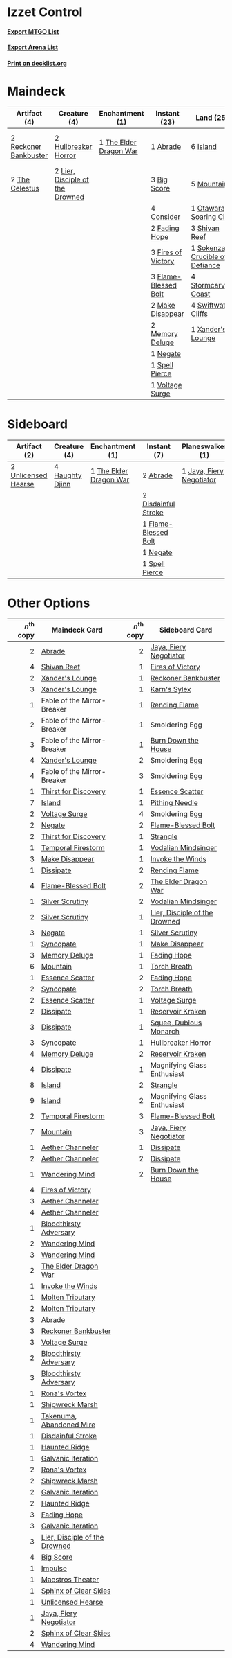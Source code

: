 # Izzet Control

#### [Export MTGO List](../collection/Izzet%20Control/Izzet%20Control.txt)
#### [Export Arena List](../collection/Izzet%20Control/Izzet%20Control_arena.txt)
#### [Print on decklist.org](http://decklist.org/?deckmain=1%09Abrade%0A3%09Big%20Score%0A3%09Burn%20Down%20the%20House%0A4%09Consider%0A2%09Fading%20Hope%0A3%09Fires%20of%20Victory%0A3%09Flame-Blessed%20Bolt%0A2%09Hullbreaker%20Horror%0A6%09Island%0A2%09Lier,%20Disciple%20of%20the%20Drowned%0A2%09Make%20Disappear%0A2%09Memory%20Deluge%0A5%09Mountain%0A1%09Negate%0A1%09Otawara,%20Soaring%20City%0A2%09Reckoner%20Bankbuster%0A3%09Shivan%20Reef%0A1%09Sokenzan,%20Crucible%20of%20Defiance%0A1%09Spell%20Pierce%0A4%09Stormcarved%20Coast%0A4%09Swiftwater%20Cliffs%0A2%09The%20Celestus%0A1%09The%20Elder%20Dragon%20War%0A1%09Voltage%20Surge%0A1%09Xander's%20Lounge&deckside=2%09Abrade%0A2%09Disdainful%20Stroke%0A1%09Flame-Blessed%20Bolt%0A4%09Haughty%20Djinn%0A1%09Jaya,%20Fiery%20Negotiator%0A1%09Negate%0A1%09Spell%20Pierce%0A1%09The%20Elder%20Dragon%20War%0A2%09Unlicensed%20Hearse)
# Maindeck

|                                          Artifact (4)                                          |                                               Creature (4)                                               |                                         Enchantment (1)                                         |                                         Instant (23)                                          |                                                 Land (25)                                                 |                                          Sorcery (3)                                           |
|------------------------------------------------------------------------------------------------|----------------------------------------------------------------------------------------------------------|-------------------------------------------------------------------------------------------------|-----------------------------------------------------------------------------------------------|-----------------------------------------------------------------------------------------------------------|------------------------------------------------------------------------------------------------|
|2 [Reckoner Bankbuster](http://gatherer.wizards.com/Pages/Card/Details.aspx?multiverseid=548568)|2 [Hullbreaker Horror](http://gatherer.wizards.com/Pages/Card/Details.aspx?multiverseid=540902)           |1 [The Elder Dragon War](http://gatherer.wizards.com/Pages/Card/Details.aspx?multiverseid=574601)|1 [Abrade](http://gatherer.wizards.com/Pages/Card/Details.aspx?multiverseid=430772)            |6 [Island](http://gatherer.wizards.com/Pages/Card/Details.aspx?multiverseid=439857)                        |3 [Burn Down the House](http://gatherer.wizards.com/Pages/Card/Details.aspx?multiverseid=534907)|
|2 [The Celestus](http://gatherer.wizards.com/Pages/Card/Details.aspx?multiverseid=535049)       |2 [Lier, Disciple of the Drowned](http://gatherer.wizards.com/Pages/Card/Details.aspx?multiverseid=534821)|                                                                                                 |3 [Big Score](http://gatherer.wizards.com/Pages/Card/Details.aspx?multiverseid=555303)         |5 [Mountain](http://gatherer.wizards.com/Pages/Card/Details.aspx?multiverseid=439859)                      |                                                                                                |
|                                                                                                |                                                                                                          |                                                                                                 |4 [Consider](http://gatherer.wizards.com/Pages/Card/Details.aspx?multiverseid=534803)          |1 [Otawara, Soaring City](http://gatherer.wizards.com/Pages/Card/Details.aspx?multiverseid=548584)         |                                                                                                |
|                                                                                                |                                                                                                          |                                                                                                 |2 [Fading Hope](http://gatherer.wizards.com/Pages/Card/Details.aspx?multiverseid=534812)       |3 [Shivan Reef](http://gatherer.wizards.com/Pages/Card/Details.aspx?multiverseid=129731)                   |                                                                                                |
|                                                                                                |                                                                                                          |                                                                                                 |3 [Fires of Victory](http://gatherer.wizards.com/Pages/Card/Details.aspx?multiverseid=574603)  |1 [Sokenzan, Crucible of Defiance](http://gatherer.wizards.com/Pages/Card/Details.aspx?multiverseid=548589)|                                                                                                |
|                                                                                                |                                                                                                          |                                                                                                 |3 [Flame-Blessed Bolt](http://gatherer.wizards.com/Pages/Card/Details.aspx?multiverseid=541014)|4 [Stormcarved Coast](http://gatherer.wizards.com/Pages/Card/Details.aspx?multiverseid=541141)             |                                                                                                |
|                                                                                                |                                                                                                          |                                                                                                 |2 [Make Disappear](http://gatherer.wizards.com/Pages/Card/Details.aspx?multiverseid=555250)    |4 [Swiftwater Cliffs](http://gatherer.wizards.com/Pages/Card/Details.aspx?multiverseid=405407)             |                                                                                                |
|                                                                                                |                                                                                                          |                                                                                                 |2 [Memory Deluge](http://gatherer.wizards.com/Pages/Card/Details.aspx?multiverseid=534825)     |1 [Xander's Lounge](http://gatherer.wizards.com/Pages/Card/Details.aspx?multiverseid=555461)               |                                                                                                |
|                                                                                                |                                                                                                          |                                                                                                 |1 [Negate](http://gatherer.wizards.com/Pages/Card/Details.aspx?multiverseid=423707)            |                                                                                                           |                                                                                                |
|                                                                                                |                                                                                                          |                                                                                                 |1 [Spell Pierce](http://gatherer.wizards.com/Pages/Card/Details.aspx?multiverseid=425876)      |                                                                                                           |                                                                                                |
|                                                                                                |                                                                                                          |                                                                                                 |1 [Voltage Surge](http://gatherer.wizards.com/Pages/Card/Details.aspx?multiverseid=548476)     |                                                                                                           |                                                                                                |


# Sideboard

|                                         Artifact (2)                                         |                                       Creature (4)                                       |                                         Enchantment (1)                                         |                                          Instant (7)                                          |                                         Planeswalker (1)                                          |
|----------------------------------------------------------------------------------------------|------------------------------------------------------------------------------------------|-------------------------------------------------------------------------------------------------|-----------------------------------------------------------------------------------------------|---------------------------------------------------------------------------------------------------|
|2 [Unlicensed Hearse](http://gatherer.wizards.com/Pages/Card/Details.aspx?multiverseid=555447)|4 [Haughty Djinn](http://gatherer.wizards.com/Pages/Card/Details.aspx?multiverseid=574532)|1 [The Elder Dragon War](http://gatherer.wizards.com/Pages/Card/Details.aspx?multiverseid=574601)|2 [Abrade](http://gatherer.wizards.com/Pages/Card/Details.aspx?multiverseid=430772)            |1 [Jaya, Fiery Negotiator](http://gatherer.wizards.com/Pages/Card/Details.aspx?multiverseid=574613)|
|                                                                                              |                                                                                          |                                                                                                 |2 [Disdainful Stroke](http://gatherer.wizards.com/Pages/Card/Details.aspx?multiverseid=420705) |                                                                                                   |
|                                                                                              |                                                                                          |                                                                                                 |1 [Flame-Blessed Bolt](http://gatherer.wizards.com/Pages/Card/Details.aspx?multiverseid=541014)|                                                                                                   |
|                                                                                              |                                                                                          |                                                                                                 |1 [Negate](http://gatherer.wizards.com/Pages/Card/Details.aspx?multiverseid=423707)            |                                                                                                   |
|                                                                                              |                                                                                          |                                                                                                 |1 [Spell Pierce](http://gatherer.wizards.com/Pages/Card/Details.aspx?multiverseid=425876)      |                                                                                                   |


# Other Options

|*n*<sup>th</sup> copy|                                             Maindeck Card                                              |*n*<sup>th</sup> copy|                                             Sideboard Card                                             |
|--------------------:|--------------------------------------------------------------------------------------------------------|--------------------:|--------------------------------------------------------------------------------------------------------|
|                    2|[Abrade](http://gatherer.wizards.com/Pages/Card/Details.aspx?multiverseid=430772)                       |                    2|[Jaya, Fiery Negotiator](http://gatherer.wizards.com/Pages/Card/Details.aspx?multiverseid=574613)       |
|                    4|[Shivan Reef](http://gatherer.wizards.com/Pages/Card/Details.aspx?multiverseid=129731)                  |                    1|[Fires of Victory](http://gatherer.wizards.com/Pages/Card/Details.aspx?multiverseid=574603)             |
|                    2|[Xander's Lounge](http://gatherer.wizards.com/Pages/Card/Details.aspx?multiverseid=555461)              |                    1|[Reckoner Bankbuster](http://gatherer.wizards.com/Pages/Card/Details.aspx?multiverseid=548568)          |
|                    3|[Xander's Lounge](http://gatherer.wizards.com/Pages/Card/Details.aspx?multiverseid=555461)              |                    1|[Karn's Sylex](http://gatherer.wizards.com/Pages/Card/Details.aspx?multiverseid=574714)                 |
|                    1|Fable of the Mirror-Breaker                                                                             |                    1|[Rending Flame](http://gatherer.wizards.com/Pages/Card/Details.aspx?multiverseid=541033)                |
|                    2|Fable of the Mirror-Breaker                                                                             |                    1|Smoldering Egg                                                                                          |
|                    3|Fable of the Mirror-Breaker                                                                             |                    1|[Burn Down the House](http://gatherer.wizards.com/Pages/Card/Details.aspx?multiverseid=534907)          |
|                    4|[Xander's Lounge](http://gatherer.wizards.com/Pages/Card/Details.aspx?multiverseid=555461)              |                    2|Smoldering Egg                                                                                          |
|                    4|Fable of the Mirror-Breaker                                                                             |                    3|Smoldering Egg                                                                                          |
|                    1|[Thirst for Discovery](http://gatherer.wizards.com/Pages/Card/Details.aspx?multiverseid=540929)         |                    1|[Essence Scatter](http://gatherer.wizards.com/Pages/Card/Details.aspx?multiverseid=426754)              |
|                    7|[Island](http://gatherer.wizards.com/Pages/Card/Details.aspx?multiverseid=439857)                       |                    1|[Pithing Needle](http://gatherer.wizards.com/Pages/Card/Details.aspx?multiverseid=129526)               |
|                    2|[Voltage Surge](http://gatherer.wizards.com/Pages/Card/Details.aspx?multiverseid=548476)                |                    4|Smoldering Egg                                                                                          |
|                    2|[Negate](http://gatherer.wizards.com/Pages/Card/Details.aspx?multiverseid=423707)                       |                    2|[Flame-Blessed Bolt](http://gatherer.wizards.com/Pages/Card/Details.aspx?multiverseid=541014)           |
|                    2|[Thirst for Discovery](http://gatherer.wizards.com/Pages/Card/Details.aspx?multiverseid=540929)         |                    1|[Strangle](http://gatherer.wizards.com/Pages/Card/Details.aspx?multiverseid=555326)                     |
|                    1|[Temporal Firestorm](http://gatherer.wizards.com/Pages/Card/Details.aspx?multiverseid=574627)           |                    1|[Vodalian Mindsinger](http://gatherer.wizards.com/Pages/Card/Details.aspx?multiverseid=574556)          |
|                    3|[Make Disappear](http://gatherer.wizards.com/Pages/Card/Details.aspx?multiverseid=555250)               |                    1|[Invoke the Winds](http://gatherer.wizards.com/Pages/Card/Details.aspx?multiverseid=548355)             |
|                    1|[Dissipate](http://gatherer.wizards.com/Pages/Card/Details.aspx?multiverseid=292758)                    |                    2|[Rending Flame](http://gatherer.wizards.com/Pages/Card/Details.aspx?multiverseid=541033)                |
|                    4|[Flame-Blessed Bolt](http://gatherer.wizards.com/Pages/Card/Details.aspx?multiverseid=541014)           |                    2|[The Elder Dragon War](http://gatherer.wizards.com/Pages/Card/Details.aspx?multiverseid=574601)         |
|                    1|[Silver Scrutiny](http://gatherer.wizards.com/Pages/Card/Details.aspx?multiverseid=574545)              |                    2|[Vodalian Mindsinger](http://gatherer.wizards.com/Pages/Card/Details.aspx?multiverseid=574556)          |
|                    2|[Silver Scrutiny](http://gatherer.wizards.com/Pages/Card/Details.aspx?multiverseid=574545)              |                    1|[Lier, Disciple of the Drowned](http://gatherer.wizards.com/Pages/Card/Details.aspx?multiverseid=534821)|
|                    3|[Negate](http://gatherer.wizards.com/Pages/Card/Details.aspx?multiverseid=423707)                       |                    1|[Silver Scrutiny](http://gatherer.wizards.com/Pages/Card/Details.aspx?multiverseid=574545)              |
|                    1|[Syncopate](http://gatherer.wizards.com/Pages/Card/Details.aspx?multiverseid=442955)                    |                    1|[Make Disappear](http://gatherer.wizards.com/Pages/Card/Details.aspx?multiverseid=555250)               |
|                    3|[Memory Deluge](http://gatherer.wizards.com/Pages/Card/Details.aspx?multiverseid=534825)                |                    1|[Fading Hope](http://gatherer.wizards.com/Pages/Card/Details.aspx?multiverseid=534812)                  |
|                    6|[Mountain](http://gatherer.wizards.com/Pages/Card/Details.aspx?multiverseid=439859)                     |                    1|[Torch Breath](http://gatherer.wizards.com/Pages/Card/Details.aspx?multiverseid=555328)                 |
|                    1|[Essence Scatter](http://gatherer.wizards.com/Pages/Card/Details.aspx?multiverseid=426754)              |                    2|[Fading Hope](http://gatherer.wizards.com/Pages/Card/Details.aspx?multiverseid=534812)                  |
|                    2|[Syncopate](http://gatherer.wizards.com/Pages/Card/Details.aspx?multiverseid=442955)                    |                    2|[Torch Breath](http://gatherer.wizards.com/Pages/Card/Details.aspx?multiverseid=555328)                 |
|                    2|[Essence Scatter](http://gatherer.wizards.com/Pages/Card/Details.aspx?multiverseid=426754)              |                    1|[Voltage Surge](http://gatherer.wizards.com/Pages/Card/Details.aspx?multiverseid=548476)                |
|                    2|[Dissipate](http://gatherer.wizards.com/Pages/Card/Details.aspx?multiverseid=292758)                    |                    1|[Reservoir Kraken](http://gatherer.wizards.com/Pages/Card/Details.aspx?multiverseid=555257)             |
|                    3|[Dissipate](http://gatherer.wizards.com/Pages/Card/Details.aspx?multiverseid=292758)                    |                    1|[Squee, Dubious Monarch](http://gatherer.wizards.com/Pages/Card/Details.aspx?multiverseid=574626)       |
|                    3|[Syncopate](http://gatherer.wizards.com/Pages/Card/Details.aspx?multiverseid=442955)                    |                    1|[Hullbreaker Horror](http://gatherer.wizards.com/Pages/Card/Details.aspx?multiverseid=540902)           |
|                    4|[Memory Deluge](http://gatherer.wizards.com/Pages/Card/Details.aspx?multiverseid=534825)                |                    2|[Reservoir Kraken](http://gatherer.wizards.com/Pages/Card/Details.aspx?multiverseid=555257)             |
|                    4|[Dissipate](http://gatherer.wizards.com/Pages/Card/Details.aspx?multiverseid=292758)                    |                    1|Magnifying Glass Enthusiast                                                                             |
|                    8|[Island](http://gatherer.wizards.com/Pages/Card/Details.aspx?multiverseid=439857)                       |                    2|[Strangle](http://gatherer.wizards.com/Pages/Card/Details.aspx?multiverseid=555326)                     |
|                    9|[Island](http://gatherer.wizards.com/Pages/Card/Details.aspx?multiverseid=439857)                       |                    2|Magnifying Glass Enthusiast                                                                             |
|                    2|[Temporal Firestorm](http://gatherer.wizards.com/Pages/Card/Details.aspx?multiverseid=574627)           |                    3|[Flame-Blessed Bolt](http://gatherer.wizards.com/Pages/Card/Details.aspx?multiverseid=541014)           |
|                    7|[Mountain](http://gatherer.wizards.com/Pages/Card/Details.aspx?multiverseid=439859)                     |                    3|[Jaya, Fiery Negotiator](http://gatherer.wizards.com/Pages/Card/Details.aspx?multiverseid=574613)       |
|                    1|[Aether Channeler](http://gatherer.wizards.com/Pages/Card/Details.aspx?multiverseid=574522)             |                    1|[Dissipate](http://gatherer.wizards.com/Pages/Card/Details.aspx?multiverseid=292758)                    |
|                    2|[Aether Channeler](http://gatherer.wizards.com/Pages/Card/Details.aspx?multiverseid=574522)             |                    2|[Dissipate](http://gatherer.wizards.com/Pages/Card/Details.aspx?multiverseid=292758)                    |
|                    1|[Wandering Mind](http://gatherer.wizards.com/Pages/Card/Details.aspx?multiverseid=541126)               |                    2|[Burn Down the House](http://gatherer.wizards.com/Pages/Card/Details.aspx?multiverseid=534907)          |
|                    4|[Fires of Victory](http://gatherer.wizards.com/Pages/Card/Details.aspx?multiverseid=574603)             |                     |                                                                                                        |
|                    3|[Aether Channeler](http://gatherer.wizards.com/Pages/Card/Details.aspx?multiverseid=574522)             |                     |                                                                                                        |
|                    4|[Aether Channeler](http://gatherer.wizards.com/Pages/Card/Details.aspx?multiverseid=574522)             |                     |                                                                                                        |
|                    1|[Bloodthirsty Adversary](http://gatherer.wizards.com/Pages/Card/Details.aspx?multiverseid=534905)       |                     |                                                                                                        |
|                    2|[Wandering Mind](http://gatherer.wizards.com/Pages/Card/Details.aspx?multiverseid=541126)               |                     |                                                                                                        |
|                    3|[Wandering Mind](http://gatherer.wizards.com/Pages/Card/Details.aspx?multiverseid=541126)               |                     |                                                                                                        |
|                    2|[The Elder Dragon War](http://gatherer.wizards.com/Pages/Card/Details.aspx?multiverseid=574601)         |                     |                                                                                                        |
|                    1|[Invoke the Winds](http://gatherer.wizards.com/Pages/Card/Details.aspx?multiverseid=548355)             |                     |                                                                                                        |
|                    1|[Molten Tributary](http://gatherer.wizards.com/Pages/Card/Details.aspx?multiverseid=574731)             |                     |                                                                                                        |
|                    2|[Molten Tributary](http://gatherer.wizards.com/Pages/Card/Details.aspx?multiverseid=574731)             |                     |                                                                                                        |
|                    3|[Abrade](http://gatherer.wizards.com/Pages/Card/Details.aspx?multiverseid=430772)                       |                     |                                                                                                        |
|                    3|[Reckoner Bankbuster](http://gatherer.wizards.com/Pages/Card/Details.aspx?multiverseid=548568)          |                     |                                                                                                        |
|                    3|[Voltage Surge](http://gatherer.wizards.com/Pages/Card/Details.aspx?multiverseid=548476)                |                     |                                                                                                        |
|                    2|[Bloodthirsty Adversary](http://gatherer.wizards.com/Pages/Card/Details.aspx?multiverseid=534905)       |                     |                                                                                                        |
|                    3|[Bloodthirsty Adversary](http://gatherer.wizards.com/Pages/Card/Details.aspx?multiverseid=534905)       |                     |                                                                                                        |
|                    1|[Rona's Vortex](http://gatherer.wizards.com/Pages/Card/Details.aspx?multiverseid=574543)                |                     |                                                                                                        |
|                    1|[Shipwreck Marsh](http://gatherer.wizards.com/Pages/Card/Details.aspx?multiverseid=535066)              |                     |                                                                                                        |
|                    1|[Takenuma, Abandoned Mire](http://gatherer.wizards.com/Pages/Card/Details.aspx?multiverseid=548591)     |                     |                                                                                                        |
|                    1|[Disdainful Stroke](http://gatherer.wizards.com/Pages/Card/Details.aspx?multiverseid=420705)            |                     |                                                                                                        |
|                    1|[Haunted Ridge](http://gatherer.wizards.com/Pages/Card/Details.aspx?multiverseid=535061)                |                     |                                                                                                        |
|                    1|[Galvanic Iteration](http://gatherer.wizards.com/Pages/Card/Details.aspx?multiverseid=535018)           |                     |                                                                                                        |
|                    2|[Rona's Vortex](http://gatherer.wizards.com/Pages/Card/Details.aspx?multiverseid=574543)                |                     |                                                                                                        |
|                    2|[Shipwreck Marsh](http://gatherer.wizards.com/Pages/Card/Details.aspx?multiverseid=535066)              |                     |                                                                                                        |
|                    2|[Galvanic Iteration](http://gatherer.wizards.com/Pages/Card/Details.aspx?multiverseid=535018)           |                     |                                                                                                        |
|                    2|[Haunted Ridge](http://gatherer.wizards.com/Pages/Card/Details.aspx?multiverseid=535061)                |                     |                                                                                                        |
|                    3|[Fading Hope](http://gatherer.wizards.com/Pages/Card/Details.aspx?multiverseid=534812)                  |                     |                                                                                                        |
|                    3|[Galvanic Iteration](http://gatherer.wizards.com/Pages/Card/Details.aspx?multiverseid=535018)           |                     |                                                                                                        |
|                    3|[Lier, Disciple of the Drowned](http://gatherer.wizards.com/Pages/Card/Details.aspx?multiverseid=534821)|                     |                                                                                                        |
|                    4|[Big Score](http://gatherer.wizards.com/Pages/Card/Details.aspx?multiverseid=555303)                    |                     |                                                                                                        |
|                    1|[Impulse](http://gatherer.wizards.com/Pages/Card/Details.aspx?multiverseid=446087)                      |                     |                                                                                                        |
|                    1|[Maestros Theater](http://gatherer.wizards.com/Pages/Card/Details.aspx?multiverseid=555452)             |                     |                                                                                                        |
|                    1|[Sphinx of Clear Skies](http://gatherer.wizards.com/Pages/Card/Details.aspx?multiverseid=574547)        |                     |                                                                                                        |
|                    1|[Unlicensed Hearse](http://gatherer.wizards.com/Pages/Card/Details.aspx?multiverseid=555447)            |                     |                                                                                                        |
|                    1|[Jaya, Fiery Negotiator](http://gatherer.wizards.com/Pages/Card/Details.aspx?multiverseid=574613)       |                     |                                                                                                        |
|                    2|[Sphinx of Clear Skies](http://gatherer.wizards.com/Pages/Card/Details.aspx?multiverseid=574547)        |                     |                                                                                                        |
|                    4|[Wandering Mind](http://gatherer.wizards.com/Pages/Card/Details.aspx?multiverseid=541126)               |                     |                                                                                                        |

